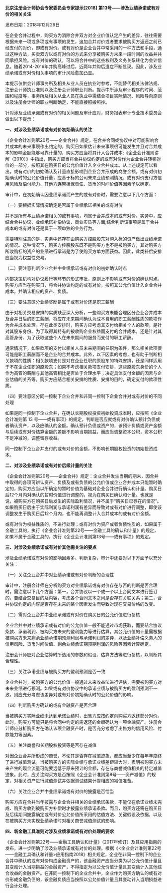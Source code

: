 **北京注册会计师协会专家委员会专家提示[2018]**
**第13号——涉及业绩承诺或有对价的相关关注**

发布日期：2018年12月29日

在企业合并过程中，购买方为消除合并双方对企业价值认定产生的差异，往往需要根据未来一项或多项或有事项的发生，追加合并对价或者要求被购买方返还之前已经支付的对价，即或有对价。或有对价是企业合并中常采用的一种方法和手段，通过这种方法，买卖双方以或有对价的方式来分享被购买方未来一段时间的收益并共同承担风险。或有对价的确认，可以将合并中的这些权利及义务关系转化为会计信息。随着2014-2016年并购高峰过后，近两年并购后遗症不断显现。因此，涉及业绩承诺或有对价相关事项的审计风险愈加凸显。

本提示仅供会计师事务所及相关从业人员在执业时参考，不能替代相关法律法规、注册会计师执业准则以及注册会计师职业判断。提示中所涉及审计程序的时间、范围和程度等，事务所及相关从业人员在执业中需结合项目实际情况、风险导向原则以及注册会计师的职业判断确定，不能直接照搬照抄。

针对涉及业绩承诺或有对价的相关问题及审计应对，财务报表审计专业技术委员会做出以下提示：

**一、对涉及业绩承诺或有对价初始确认的关注**

《企业会计准则第20号——企业合并》规定，在合并合同或协议中对可能影响合并成本的未来事项作出约定的，购买日如果估计未来事项很可能发生并且对合并成本的影响金额能够可靠计量的，购买方应当将其计入合并成本;《企业会计准则讲解（2010）》中指出，购买方应当将合并协议约定的或有对价作为企业合并转移对价的一部分，按照其在购买日的公允价值计入企业合并成本。从上述规定可以看出，或有对价的初始确认及计量直接影响到企业合并形成的商誉金额。或有对价初始确认时的公允价值计量，应基于标的公司未来业绩预测情况、或有对价支付方信用风险及偿付能力、其他方连带担保责任、货币的时间价值等因素予以确定。

审计中，在初始确认因业绩承诺而产生的或有对价时，需要注意以下几个方面：

（一）要根据实际情况确定是否属于业绩承诺相关的或有对价

并不是所有与业绩承诺相关的或有事项，均属于合并成本的或有对价。实务中，应结合合并协议、业绩承诺补偿协议、商业实质等方面,综合判断该事项是属于合并成本的或有对价还是属于一项单独的业务行为。

需要特别注意的是，实务中还存在由购买方控股股东对购入标的资产做出业绩承诺的情况。这种情况下，购买方控股股东既不是购买方也不是被购买方，其对购买方所收购标的资产的业绩进行承诺是为了使购买方单方面获益。因此，此类补偿安排应当视为权益性交易。

（二）要注意判断企业合并中业绩承诺或有对价的初始确认时点

内部决策机构对协议履行等环节的形式审批，原则上不影响或有对价的确认时点。购买方应当在购买日，将合并协议约定的或有对价，按照其公允价值计入企业合并成本，并确认相应的资产、负债。

（三）要注意区分业绩奖励是属于或有对价还是职工薪酬

由于对相关交易安排的实质缺乏深入分析，一些购买方未能合理区分企业合并成本及合并日后的职工薪酬，将应在未来期间确认为成本费用的职工薪酬性质的款项作为合并成本处理。存在此类安排时，购买方应考虑其支付给相关个人的款项，是针对其股东身份、为了取得其持有的被收购企业权益而支付的合并成本，还是针对其高管身份、为了获取这些个人在未来期间的服务而支付的职工薪酬。

通常情况下，如果款项的支付以相关人员未来期间的任职为条件，那么相关款项很可能是职工薪酬而不是企业的合并成本。此外，以下因素的考虑，也有助于判断相关款项的性质：相关款项支付是对在企业任职的原股东的特殊安排，还是同样适用于不在企业任职的原股东；如果不考虑相关款项支付安排，这些原股东身份的个人作为高管的薪酬与其他高管相比是否处于合理水平；决定具体支付金额的因素与企业估值的关系等。购买方应结合相关安排的性质、安排的目的，确定支付的款项性质。

（四）要注意区分同一控制下企业合并和非同一控制下企业合并对或有对价的不同处理

如果是同一控制下企业合并，在确认长期股权投资初始投资成本时，应按照《企业会计准则第
13
号——或有事项》的规定，判断是否应就或有对价确认预计负债或者确认资产，以及应确认的金额。确认预计负债或资产的，该预计负债或资产金额与后续或有对价结算金额的差额不影响当期损益，而应当调整资本公积，资本公积不足冲减的，调整留存收益。

同一控制下企业合并支付的或有对价的金额，不影响长期股权投资的初始投资成本。

**二、对涉及业绩承诺或有对价后续计量的关注**

《企业会计准则第20号——企业合并》规定：企业合并发生当期的期末，因合并中取得的各项可辨认资产、负债及或有负债的公允价值或企业合并成本只能暂时确定的，购买方应当以所确定的暂时价值为基础对企业合并进行确认和计量。购买日后12个月内对确认的暂时价值进行调整的，视为在购买日确认和计量。也就是说，被购买方在购买日后发生的实际盈利情况，并不属于“购买日已存在的情况”。如果购买日后由于实际利润与承诺利润有差异而导致对或有对价进行调整，即使该调整发生于购买日后12个月内，也不能再调整计入合并成本的或有对价金额。

或有对价为权益性质的，不进行处理；或有对价为资产或者负债性质的，如果属于金融工具的，执行《企业会计准则第22号——金融工具的确认和计量》的规定，如果不属于金融工具的，执行《企业会计准则第13号——或有事项》的规定。

**三、对涉及业绩承诺或有对价其他需关注的要点**

涉及业绩承诺或有对价的影响因素多、判断复杂，审计中还要对以下方面予以充分关注：

（一）关注企业合并中对业绩承诺或有对价判断的合理性

审计中，注册会计师在分析购买方对业绩承诺或有对价存在与否的判断是否合理时，需注意以下几个方面：第一，合并协议以一个或一个以上合同文本进行签订的，要结合交易目的及内容，考虑各个合同文本之间是否存在关联关系；第二，合并协议约定的内容是否存在未来的某个因素发生而导致对现在交易价格的改变。

（二）需对企业合并中业绩承诺或有对价在购买日的公允价值进行复核

企业合并中对业绩承诺或有对价的公允价值一般不能通过市场获取，而要结合协议条款、承诺利润、被购买方未来的盈利能力等进行估算。其公允价值的计量需根据被购买方未来剩余业绩承诺期预测利润与承诺利润的差异，以及业绩补偿义务人的信用风险、货币时间价值、剩余业绩承诺期预期利润的风险等因素计算确定。

注册会计师应对企业估算时所选用的参数和假设、估算方法等进行复核，以判断其合理性。

（三）关注承诺业绩与被购买方的盈利预测是否一致

企业合并时，被购买方的公允价值一般通过未来收益法进行评估，需要被购买方对未来业绩进行预测。如果或有对价协议中的承诺业绩与被购买方的盈利预测不一致，则应充分考虑该差异对或有对价初始确认时的公允价值的影响。

（四）判断购买方确认的或有金融资产是否合理

当被购买方实际业绩未达到承诺业绩时，出售方应按约定向购买方返还部分对价。此时，购买方可能只是将合同中约定的需返还的金额确认为一项金融资产。注册会计师应分析购买方在确认该项金融资产时，是否充分考虑了出售方的信用风险、付款能力等因素。

（五）关注商誉和长期股权投资等是否存在减值

对因企业合并所形成的商誉，不论其是否存在减值迹象，都应当至少在每年年度终了进行减值测试。当被购买方的实际业绩与承诺业绩差距较大时，表明被购买方未来产生的现金流量可能要远低于原来预计的金额，存在与商誉减值相关的特定减值迹象。此时，应关注购买方是否按照《企业会计准则第8号——资产减值》的规定，对相关资产进行减值测试并依据测试结果计提相应的减值准备。

（六）关注企业合并中业绩承诺或有对价的披露是否恰当

购买方应在合并当年披露与企业合并相关的业绩承诺条款，不能仅在承诺业绩未完成、购买方收到被购买方补偿时才披露业绩承诺条款。而且，购买方还需在购买日及后续期间披露确定或有对价公允价值所采用的估值方法、关键假设及依据，以及在被购买方未实现业绩承诺时对相关商誉减值测试的影响。

**四、新金融工具准则对涉及业绩承诺或有对价处理的要求**

《企业会计准则第22号——金融工具确认和计量》（2017年修订）及其应用指南的发布，进一步明确了涉及业绩承诺或有对价的处理。根据《\<企业会计准则第22号——金融工具确认和计量\>应用指南2018》相关规定，企业在非同一控制下的企业合并中确认的或有对价构成金融资产的，该金融资产应当分类为以公允价值计量且其变动计入当期损益的金融资产，不得指定为以公允价值计量且其变动计入其他综合收益的金融资产。在非同一控制下的企业合并中，企业作为购买方确认的或有对价形成金融负债的，该金融负债应当按照以公允价值计量且其变动计入当期损益进行会计处理。
